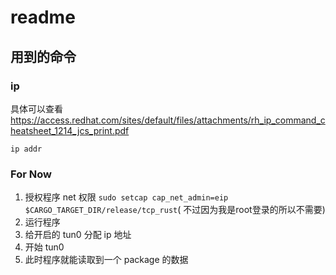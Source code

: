 # readme

## 用到的命令

### ip

具体可以查看 https://access.redhat.com/sites/default/files/attachments/rh_ip_command_cheatsheet_1214_jcs_print.pdf

```shell
ip addr
```

### For Now

1. 授权程序 net 权限 `sudo setcap cap_net_admin=eip $CARGO_TARGET_DIR/release/tcp_rust`(
   不过因为我是root登录的所以不需要)
2. 运行程序
3. 给开启的 tun0 分配 ip 地址
4. 开始 tun0
5. 此时程序就能读取到一个 package 的数据

